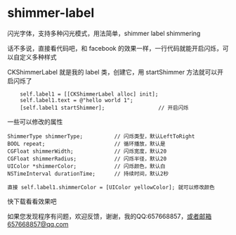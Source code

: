 # shimmer-label
闪光字体，支持多种闪光模式，用法简单，shimmer label shimmering

话不多说，直接看代码吧，和 facebook 的效果一样，一行代码就能开启闪烁，可以自定义多种样式

CKShimmerLabel 就是我的 label 类，创建它，用 startShimmer 方法就可以开启闪烁了
```
    self.label1 = [[CKShimmerLabel alloc] init];
    self.label1.text = @"hello world 1";
    [self.label1 startShimmer];                 // 开启闪烁
```

一些可以修改的属性

```
ShimmerType shimmerType;          // 闪烁类型，默认LeftToRight
BOOL repeat;                      // 循环播放，默认是
CGFloat shimmerWidth;             // 闪烁宽度，默认20
CGFloat shimmerRadius;            // 闪烁半径，默认20
UIColor *shimmerColor;            // 闪烁颜色，默认白
NSTimeInterval durationTime;      // 持续时间，默认2秒

直接 self.label1.shimmerColor = [UIColor yellowColor]; 就可以修改颜色
```

快下载看看效果吧


如果您发现程序有问题，欢迎反馈，谢谢，我的QQ:657668857，或者邮箱657668857@qq.com

